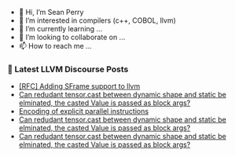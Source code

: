 - 👋 Hi, I’m Sean Perry
- 👀 I’m interested in compilers (c++, COBOL, llvm)
- 🌱 I’m currently learning ...
- 💞️ I’m looking to collaborate on ...
- 📫 How to reach me ...

<!---
s66perry/s66perry is a ✨ special ✨ repository because its `README.md` (this file) appears on your GitHub profile.
You can click the Preview link to take a look at your changes.
--->
### 📕 Latest LLVM Discourse Posts

<!-- DISCOURSE-LLVM:START -->
- [[RFC] Adding SFrame support to llvm](https://discourse.llvm.org/t/rfc-adding-sframe-support-to-llvm/86900?page=2#post_24)
- [Can redudant tensor.cast between dynamic shape and static be elminated, the casted Value is passed as block args?](https://discourse.llvm.org/t/can-redudant-tensor-cast-between-dynamic-shape-and-static-be-elminated-the-casted-value-is-passed-as-block-args/88631#post_5)
- [Encoding of explicit parallel instructions](https://discourse.llvm.org/t/encoding-of-explicit-parallel-instructions/88634#post_2)
- [Can redudant tensor.cast between dynamic shape and static be elminated, the casted Value is passed as block args?](https://discourse.llvm.org/t/can-redudant-tensor-cast-between-dynamic-shape-and-static-be-elminated-the-casted-value-is-passed-as-block-args/88631#post_4)
- [Can redudant tensor.cast between dynamic shape and static be elminated, the casted Value is passed as block args?](https://discourse.llvm.org/t/can-redudant-tensor-cast-between-dynamic-shape-and-static-be-elminated-the-casted-value-is-passed-as-block-args/88631#post_3)
<!-- DISCOURSE-LLVM:END -->
